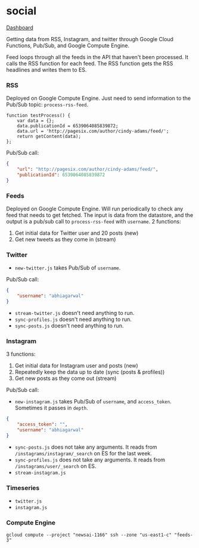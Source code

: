 # social

[Dashboard](https://app.keymetrics.io/#/bucket/57fe822672900b983297f577/dashboard)

Getting data from RSS, Instagram, and twitter through Google Cloud Functions, Pub/Sub, and Google Compute Engine.

Feed loops through all the feeds in the API that haven't been processed. It calls the RSS function for each feed. The RSS function gets the RSS headlines and writes them to ES.

### RSS

Deployed on Google Compute Engine. Just need to send information to the Pub/Sub topic: `process-rss-feed`.

```
function testProcess() {
    var data = {};
    data.publicationId = 6539064085839872;
    data.url = 'http://pagesix.com/author/cindy-adams/feed/';
    return getContent(data);
};
```

Pub/Sub call:

```json
{
    "url": "http://pagesix.com/author/cindy-adams/feed/",
    "publicationId": 6539064085839872
}
```

### Feeds

Deployed on Google Compute Engine. Will run periodically to check any feed that needs to get fetched. The input is data from the datastore, and the output is a pub/sub call to `process-rss-feed` with `username`. 2 functions:

1. Get initial data for Twitter user and 20 posts (new)
2. Get new tweets as they come in (stream)

### Twitter

- `new-twitter.js` takes Pub/Sub of `username`.

Pub/Sub call:

```json
{
    "username": "abhiagarwal"
}
```

- `stream-twitter.js` doesn't need anything to run.
- `sync-profiles.js` doesn't need anything to run.
- `sync-posts.js` doesn't need anything to run.

### Instagram

3 functions:

1. Get initial data for Instagram user and posts (new)
2. Repeatedly keep the data up to date (sync (posts & profiles))
3. Get new posts as they come out (stream)

Pub/Sub call:

- `new-instagram.js` takes Pub/Sub of `username`, and `access_token`. Sometimes it passes in `depth`.

```json
{
    "access_token": "",
    "username": "abhiagarwal"
}
```

- `sync-posts.js` does not take any arguments. It reads from `/instagrams/instagram/_search` on ES for the last week.
- `sync-profiles.js` does not take any arguments. It reads from `/instagrams/user/_search` on ES.
- `stream-instagram.js`

### Timeseries

- `twitter.js`
- `instagram.js`

### Compute Engine

`gcloud compute --project "newsai-1166" ssh --zone "us-east1-c" "feeds-3"`

